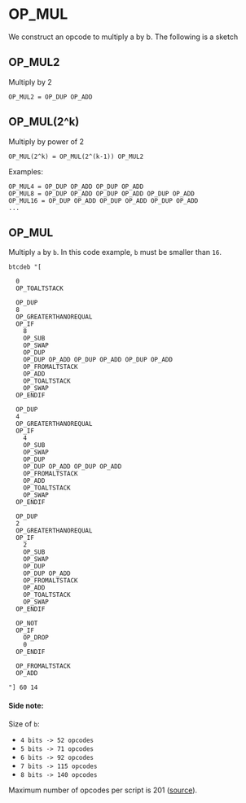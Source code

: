 # OP_MUL
We construct an opcode to multiply a by b. The following is a sketch

## OP_MUL2
Multiply by 2
```
OP_MUL2 = OP_DUP OP_ADD
```

## OP_MUL(2^k)
Multiply by power of 2
```
OP_MUL(2^k) = OP_MUL(2^(k-1)) OP_MUL2 
```

Examples:
```
OP_MUL4 = OP_DUP OP_ADD OP_DUP OP_ADD
OP_MUL8 = OP_DUP OP_ADD OP_DUP OP_ADD OP_DUP OP_ADD
OP_MUL16 = OP_DUP OP_ADD OP_DUP OP_ADD OP_DUP OP_ADD
...
```

## OP_MUL
Multiply `a` by `b`.
In this code example, `b` must be smaller than `16`.

```
btcdeb "[

  0 
  OP_TOALTSTACK

  OP_DUP
  8
  OP_GREATERTHANOREQUAL
  OP_IF
    8 
    OP_SUB
    OP_SWAP
    OP_DUP 
    OP_DUP OP_ADD OP_DUP OP_ADD OP_DUP OP_ADD
    OP_FROMALTSTACK
    OP_ADD
    OP_TOALTSTACK
    OP_SWAP
  OP_ENDIF

  OP_DUP
  4
  OP_GREATERTHANOREQUAL
  OP_IF
    4 
    OP_SUB
    OP_SWAP
    OP_DUP 
    OP_DUP OP_ADD OP_DUP OP_ADD
    OP_FROMALTSTACK
    OP_ADD
    OP_TOALTSTACK
    OP_SWAP
  OP_ENDIF

  OP_DUP
  2
  OP_GREATERTHANOREQUAL
  OP_IF
    2 
    OP_SUB
    OP_SWAP
    OP_DUP 
    OP_DUP OP_ADD
    OP_FROMALTSTACK
    OP_ADD
    OP_TOALTSTACK
    OP_SWAP
  OP_ENDIF

  OP_NOT
  OP_IF
    OP_DROP
    0
  OP_ENDIF

  OP_FROMALTSTACK
  OP_ADD

"] 60 14
```

#### Side note: 
Size of `b`:
- `4 bits -> 52 opcodes`
- `5 bits -> 71 opcodes`
- `6 bits -> 92 opcodes`
- `7 bits -> 115 opcodes`
- `8 bits -> 140 opcodes`

Maximum number of opcodes per script is 201 ([source](https://bitcoin.stackexchange.com/questions/38230/maximum-number-of-op-codes-in-script)).
